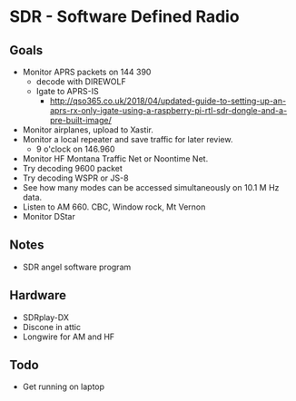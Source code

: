 # SDR - Software Defined Radio

## Goals
+ Monitor APRS packets on 144 390
   + decode with DIREWOLF
   + Igate to APRS-IS
      + http://qso365.co.uk/2018/04/updated-guide-to-setting-up-an-aprs-rx-only-igate-using-a-raspberry-pi-rtl-sdr-dongle-and-a-pre-built-image/
+ Monitor airplanes, upload to Xastir.
+ Monitor a local repeater and save traffic for later review.
   + 9 o'clock on 146.960
+ Monitor HF Montana Traffic Net or Noontime Net.
+ Try decoding 9600 packet
+ Try decoding WSPR or JS-8
+ See how many modes can be accessed simultaneously on 10.1 M Hz data.
+ Listen to AM 660.  CBC, Window rock, Mt Vernon
+ Monitor DStar

## Notes
+ SDR angel software program

## Hardware
+ SDRplay-DX
+ Discone in attic
+ Longwire for AM and HF

## Todo
+ Get running on laptop
